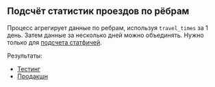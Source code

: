 Подсчёт статистик проездов по рёбрам
---

Процесс агрегирует данные по ребрам, используя `travel_times` за 1 день. Затем данные за несколько дней можно объединять.
Нужно только для [подсчета статфичей](/arc/trunk/arcadia/maps/analyzer/sandbox/generate_statistical_data).

Результаты:
- [Тестинг](https://yt.yandex-team.ru/hahn/navigation?path=//home/maps/jams/testing/whole_track_model/daily_speed_stats_with_daytypes)
- [Продакшн](https://yt.yandex-team.ru/hahn/navigation?path=//home/maps/jams/production/whole_track_model/daily_speed_stats_with_daytypes)
